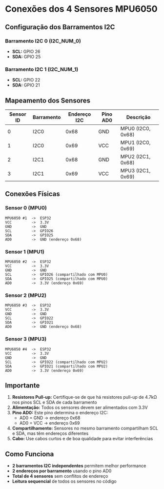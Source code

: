 # Conexões dos 4 Sensores MPU6050

## Configuração dos Barramentos I2C

### Barramento I2C 0 (I2C_NUM_0)
- **SCL:** GPIO 26
- **SDA:** GPIO 25

### Barramento I2C 1 (I2C_NUM_1)
- **SCL:** GPIO 22
- **SDA:** GPIO 21

## Mapeamento dos Sensores

| Sensor ID | Barramento | Endereço I2C | Pino AD0 | Descrição |
|-----------|------------|--------------|----------|-----------|
| 0 | I2C0 | 0x68 | GND | MPU0 (I2C0, 0x68) |
| 1 | I2C0 | 0x69 | VCC | MPU1 (I2C0, 0x69) |
| 2 | I2C1 | 0x68 | GND | MPU2 (I2C1, 0x68) |
| 3 | I2C1 | 0x69 | VCC | MPU3 (I2C1, 0x69) |

## Conexões Físicas

### Sensor 0 (MPU0)
```
MPU6050 #1  ->  ESP32
VCC         ->  3.3V
GND         ->  GND
SCL         ->  GPIO26
SDA         ->  GPIO25
AD0         ->  GND (endereço 0x68)
```

### Sensor 1 (MPU1)
```
MPU6050 #2  ->  ESP32
VCC         ->  3.3V
GND         ->  GND
SCL         ->  GPIO26 (compartilhado com MPU0)
SDA         ->  GPIO25 (compartilhado com MPU0)
AD0         ->  3.3V (endereço 0x69)
```

### Sensor 2 (MPU2)
```
MPU6050 #3  ->  ESP32
VCC         ->  3.3V
GND         ->  GND
SCL         ->  GPIO22
SDA         ->  GPIO21
AD0         ->  GND (endereço 0x68)
```

### Sensor 3 (MPU3)
```
MPU6050 #4  ->  ESP32
VCC         ->  3.3V
GND         ->  GND
SCL         ->  GPIO22 (compartilhado com MPU2)
SDA         ->  GPIO21 (compartilhado com MPU2)
AD0         ->  3.3V (endereço 0x69)
```

## Importante

1. **Resistores Pull-up:** Certifique-se de que há resistores pull-up de 4.7kΩ nos pinos SCL e SDA de cada barramento
2. **Alimentação:** Todos os sensores devem ser alimentados com 3.3V
3. **Pino AD0:** Este pino determina o endereço I2C:
   - AD0 = GND → endereço 0x68
   - AD0 = VCC → endereço 0x69
4. **Compartilhamento:** Sensores no mesmo barramento compartilham SCL e SDA, mas têm endereços diferentes
5. **Cabo:** Use cabos curtos e de boa qualidade para evitar interferências

## Como Funciona

- **2 barramentos I2C independentes** permitem melhor performance
- **2 endereços por barramento** usando o pino AD0
- **Total de 4 sensores** sem conflitos de endereço
- **Leitura sequencial** de todos os sensores no código
